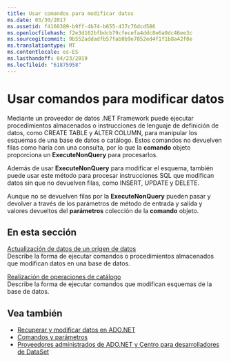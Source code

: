 ```yaml
---
title: Usar comandos para modificar datos
ms.date: 03/30/2017
ms.assetid: f4160389-b9ff-4b74-b655-437c76dcd586
ms.openlocfilehash: f2e3d162bfbdcb79cfecefa4ddc8e6a0dc46ee3c
ms.sourcegitcommit: 9b552addadfb57fab0b9e7852ed4f1f1b8a42f8e
ms.translationtype: MT
ms.contentlocale: es-ES
ms.lasthandoff: 04/23/2019
ms.locfileid: "61875958"
---
```

# <a name="using-commands-to-modify-data"></a>Usar comandos para modificar datos
Mediante un proveedor de datos .NET Framework puede ejecutar procedimientos almacenados o instrucciones de lenguaje de definición de datos, como CREATE TABLE y ALTER COLUMN, para manipular los esquemas de una base de datos o catálogo. Estos comandos no devuelven filas como haría con una consulta, por lo que la **comando** objeto proporciona un **ExecuteNonQuery** para procesarlos.  
  
 Además de usar **ExecuteNonQuery** para modificar el esquema, también puede usar este método para procesar instrucciones SQL que modifican datos sin que no devuelven filas, como INSERT, UPDATE y DELETE.  
  
 Aunque no se devuelven filas por la **ExecuteNonQuery** pueden pasar y devolver a través de los parámetros de método de entrada y salida y valores devueltos del **parámetros** colección de la **comando**  objeto.  
  
## <a name="in-this-section"></a>En esta sección  
 [Actualización de datos de un origen de datos](../../../../docs/framework/data/adonet/updating-data-in-a-data-source.md)  
 Describe la forma de ejecutar comandos o procedimientos almacenados que modifican datos en una base de datos.  
  
 [Realización de operaciones de catálogo](../../../../docs/framework/data/adonet/performing-catalog-operations.md)  
 Describe la forma de ejecutar comandos que modifican esquemas de la base de datos.  
  
## <a name="see-also"></a>Vea también

- [Recuperar y modificar datos en ADO.NET](../../../../docs/framework/data/adonet/retrieving-and-modifying-data.md)
- [Comandos y parámetros](../../../../docs/framework/data/adonet/commands-and-parameters.md)
- [Proveedores administrados de ADO.NET y Centro para desarrolladores de DataSet](https://go.microsoft.com/fwlink/?LinkId=217917)
